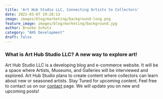 ```yaml
---
title: 'Art Hub Studio LLC, Connecting Artists to Collectors'
date: 2022-03-07 19:28:13
image: images/blog/marketing/background-long.png
feature_image: images/blog/marketing/background.jpg
author: Brooke Schutz
category: "AHS Development"
draft: false
---
```


### What is Art Hub Studio LLC? A new way to explore art!

Art Hub Studio LLC is a developing blog and e-commerce website. It will be a space where Artists, Museums, and Galleries will be interviewed and explored. Art Hub Studio plans to create content where collectors can learn about new or seasoned artists. Stay Tuned for upcoming content. Feel free to contact us on our [contact](https://arthub.studio/contact) page. We will update you on new and upcoming posts!
